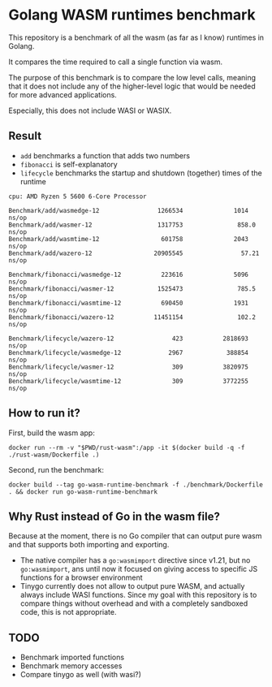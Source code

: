 # Golang WASM runtimes benchmark

This repository is a benchmark of all the wasm (as far as I know) runtimes in Golang.

It compares the time required to call a single function via wasm.

The purpose of this benchmark is to compare the low level calls, meaning that it does not include any of the higher-level logic that would be needed for more advanced applications.

Especially, this does not include WASI or WASIX.

## Result

- `add` benchmarks a function that adds two numbers
- `fibonacci` is self-explanatory
- `lifecycle` benchmarks the startup and shutdown (together) times of the runtime

```
cpu: AMD Ryzen 5 5600 6-Core Processor              

Benchmark/add/wasmedge-12                1266534              1014 ns/op
Benchmark/add/wasmer-12                  1317753               858.0 ns/op
Benchmark/add/wasmtime-12                 601758              2043 ns/op
Benchmark/add/wazero-12                 20905545                57.21 ns/op

Benchmark/fibonacci/wasmedge-12           223616              5096 ns/op
Benchmark/fibonacci/wasmer-12            1525473               785.5 ns/op
Benchmark/fibonacci/wasmtime-12           690450              1931 ns/op
Benchmark/fibonacci/wazero-12           11451154               102.2 ns/op

Benchmark/lifecycle/wazero-12                423           2818693 ns/op
Benchmark/lifecycle/wasmedge-12             2967            388854 ns/op
Benchmark/lifecycle/wasmer-12                309           3820975 ns/op
Benchmark/lifecycle/wasmtime-12              309           3772255 ns/op
```

## How to run it?

First, build the wasm app:

```
docker run --rm -v "$PWD/rust-wasm":/app -it $(docker build -q -f ./rust-wasm/Dockerfile .)
```

Second, run the benchmark:

```
docker build --tag go-wasm-runtime-benchmark -f ./benchmark/Dockerfile . && docker run go-wasm-runtime-benchmark
```

## Why Rust instead of Go in the wasm file?

Because at the moment, there is no Go compiler that can output pure wasm and that supports both importing and exporting.
- The native compiler has a `go:wasmimport` directive since v1.21, but no `go:wasmimport`, ans until now it focused on giving access to specific JS functions for a browser environment
- Tinygo currently does not allow to output pure WASM, and actually always include WASI functions. Since my goal with this repository is to compare things without overhead and with a completely sandboxed code, this is not appropriate.

## TODO

- Benchmark imported functions
- Benchmark memory accesses
- Compare tinygo as well (with wasi?)
